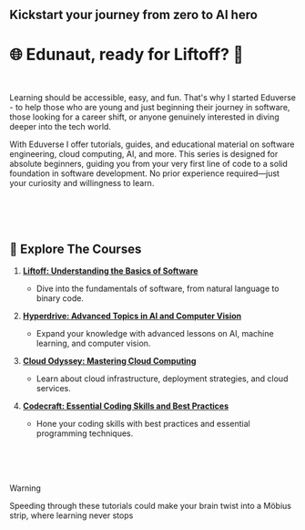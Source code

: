 ## Kickstart your journey from zero to  AI hero
# 🌐 Edunaut, ready for Liftoff? 🚀

<br>

Learning should be accessible, easy, and fun. That's why I started Eduverse - to help those who are young and just beginning their journey in software, those looking for a career shift, or anyone genuinely interested in diving deeper into the tech world.

With Eduverse I offer tutorials, guides, and educational material on software engineering, cloud computing, AI, and more. This series is designed for absolute beginners, guiding you from your very first line of code to a solid foundation in software development. No prior experience required—just your curiosity and willingness to learn.

<br><br><br>

## 🚀 Explore The Courses
1. **[Liftoff: Understanding the Basics of Software]()**
   - Dive into the fundamentals of software, from natural language to binary code.

2. **[Hyperdrive: Advanced Topics in AI and Computer Vision]()**
   - Expand your knowledge with advanced lessons on AI, machine learning, and computer vision.

3. **[Cloud Odyssey: Mastering Cloud Computing]()**
   - Learn about cloud infrastructure, deployment strategies, and cloud services.

4. **[Codecraft: Essential Coding Skills and Best Practices]()**
   - Hone your coding skills with best practices and essential programming techniques.

<br><br><br>

> [!WARNING]
> Speeding through these tutorials could make your brain twist into a Möbius strip, where learning never stops

<br>

